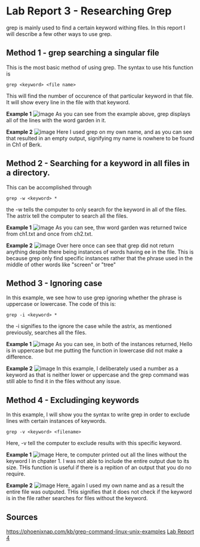 # Lab Report 3 - Researching Grep
grep is mainly used to find a certain keyword withing files. In this report I will describe a few other ways to use grep. 

## Method 1 - grep searching a singular file
This is the most basic method of using grep. The syntax to use htis function is 
```
grep <keyword> <file name>
```
  This will find the number of occurence of that particular keyword in that file. It will show every line in the file with that keyword. 
  
**Example 1**
  ![image](https://user-images.githubusercontent.com/122576180/218659365-dab92dee-d29e-4717-99d0-ad2c07ca9ced.png)
As you can see from the example above, grep displays all of the lines with the word garden in it. 
  
**Example 2**
  ![image](https://user-images.githubusercontent.com/122576180/218659536-a4f6439f-fcce-4dba-baf1-f5560381ec75.png)
Here I used grep on my own name, and as you can see that resulted in an empty output, signifying my name is nowhere to be found in Ch1 of Berk. 

## Method 2 - Searching for a keyword in all files in a directory. 
  This can be accomplished through 
  ```
  grep -w <keyword> *
  ```
  the -w tells the computer to only search for the keyword in all of the files. The astrix tell the computer to search all the files. 
  
**Example 1**
    ![image](https://user-images.githubusercontent.com/122576180/218660255-2226fef2-d4ea-4ab0-a013-c7fff5034f0f.png)
  As you can see, thw word garden was returned twice from ch1.txt and once from ch2.txt. 
  
**Example 2**
  ![image](https://user-images.githubusercontent.com/122576180/218660648-b58f58a2-253a-4f1b-93e3-521b41115188.png)
 Over here once can see that grep did not return anything despite there being instances of words having ee in the file. This is because grep only find specific instances rather that the phrase used in the middle of other words like "screen" or "tree"
  
## Method 3 - Ignoring case
  In this example, we see how to use grep ignoring whether the phrase is uppercase or lowercase. The code of this is:
  ```
  grep -i <keyword> *
  ```
  the -i signifies to the ignore the case while the astrix, as mentioned previously, searches all the files. 
  
**Example 1**
![image](https://user-images.githubusercontent.com/122576180/218662063-87ef4aae-3267-4e0d-a9c9-85ca44a2d46a.png)
As you can see, in both of the instances returned, Hello is in uppercase but me putting the function in lowercase did not make a difference. 

**Example 2**
![image](https://user-images.githubusercontent.com/122576180/218662336-61a6f620-7911-4e0d-a5b3-904446a2adfe.png)
In this example, I deliberately used a number as a keyword as that is neither lower or uppercase and the grep command was still able to find it in the files without any issue. 

## Method 4 - Excludinging keywords
In this example, I will show you the syntax to write grep in order to exclude lines with certain instances of keywords. 
```
grep -v <keyword> <filename>
```
Here, -v tell the computer to exclude results with this specific keyword. 

**Example 1**
![image](https://user-images.githubusercontent.com/122576180/218663168-dca76ba3-929b-41ff-9b7b-aaca719b54f9.png)
Here, te computer printed out all the lines without the keyword I in chpater 1. I was not able to include the entire output due to its size. THis function is useful if there is a repition of an output that you do no require. 

**Example 2**
![image](https://user-images.githubusercontent.com/122576180/218663610-ee55d654-7caa-4153-9ac6-deba0dfbb742.png)
Here, again I used my own name and as a result the entire file was outputed. THis signifies that it does not check if the keyword is in the file rather searches for files without the keyword.

## Sources
https://phoenixnap.com/kb/grep-command-linux-unix-examples
[Lab Report 4](lab-report-4.md)
